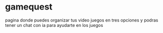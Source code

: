 # gamequest
pagina donde puedes organizar tus video juegos en tres opciones y podras tener un chat con ia para ayudarte en los juegos
